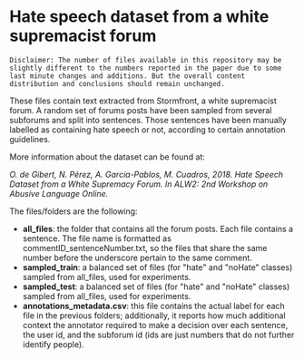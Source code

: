 # Hate speech dataset from a white supremacist forum

 
`
Disclaimer: The number of files available in this repository may be slightly different to the numbers reported in the paper due to some last minute changes and additions. But the overall content distribution and conclusions should remain unchanged. 
`

These files contain text extracted from Stormfront, a white supremacist forum.
A random set of forums posts have been sampled from several subforums and split into sentences.
Those sentences have been manually labelled as containing hate speech or not, according to certain annotation guidelines.
 
More information about the dataset can be found at:
 
*O. de Gibert, N. Pérez, A. García-Pablos, M. Cuadros, 2018. Hate Speech Dataset from a White Supremacy Forum. In ALW2: 2nd Workshop on Abusive Language Online.*
 
The files/folders are the following:
 
* **all_files**: the folder that contains all the forum posts. Each file contains a sentence. The file name is formatted as commentID_sentenceNumber.txt, so the files that share the same number before the underscore pertain to the same comment.
* **sampled_train**: a balanced set of files (for "hate" and "noHate" classes) sampled from all_files, used for experiments.
* **sampled_test**: a balanced set of files (for "hate" and "noHate" classes) sampled from all_files, used for experiments.
* **annotations_metadata.csv**: this file contains the actual label for each file in the previous folders; additionally, it reports how much additional context the annotator required to make a decision over each sentence, the user id, and the subforum id (ids are just numbers that do not further identify people).
